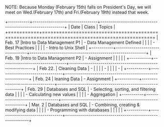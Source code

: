 NOTE: Because Monday (February 15th) falls on President's Day, we will meet on Wed.(February 17th) and Fri.(February 19th) instead that week. 

    
+-----------+---------------------------------+-----------------------------------------------------------+
| Date      | Class                           | Topics                                                    |
+===========+=================================+===========================================================+
| Feb. 17   |Intro to Data Management P1      | - Data Management Defined                                 | 
|           |                                 | - Best Practices                                          |
|           |                                 |  - Intro to Unix Shell                                    |
+-----------+---------------------------------+-----------------------------------------------------------+
| Feb. 19   |Intro to Data Management P2      | - Assignment                                              |
|           |                                 |                                                           |
+-----------+---------------------------------+-----------------------------------------------------------+
| Feb 22.   | Cleaning Data                   | -                                                         |
|           |                                 | -                                                         |
|           |                                 | -                                                         | 
+-----------+---------------------------------+-----------------------------------------------------------+
| Feb. 24   | leaning Data                    | - Assignment                                              |
+-----------+---------------------------------+-----------------------------------------------------------+
| Feb. 29   | Databases and SQL               | - Selecting, sorting, and filtering data                  |
|           |                                 | - Calculating new values                                  |
|           |                                 | - Aggregation                                             |
+-----------+---------------------------------+-----------------------------------------------------------+
| Mar. 2    | Databases and SQL               | - Combining, creating & modifying data                    |
|           |                                 | - Programming with databases                              |
|           |                                 |                                                           |
+-----------+---------------------------------+-----------------------------------------------------------+